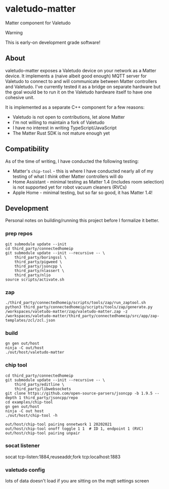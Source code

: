 # valetudo-matter

Matter component for Valetudo

> [!WARNING]
> This is early-on development grade software!

## About

valetudo-matter exposes a Valetudo device on your network as a Matter device. It implements a (naive albeit good enough) MQTT server for Valetudo to connect to and will communicate between Matter controllers and Valetudo. I've currently tested it as a bridge on separate hardware but the goal would be to run it on the Valetudo hardware itself to have one cohesive unit.

It is implemented as a separate C++ component for a few reasons:
* Valetudo is not open to contributions, let alone Matter
* I'm not willing to maintain a fork of Valetudo
* I have no interest in writing TypeScript/JavaScript
* The Matter Rust SDK is not mature enough yet

## Compatibility

As of the time of writing, I have conducted the following testing:
* Matter's `chip-tool` - this is where I have conducted nearly all of my testing of what I *think* other Matter controllers will do
* Home Assistant - minimal testing as Matter 1.4 (includes room selection) is not supported yet for robot vacuum cleaners (RVCs)
* Apple Home - minimal testing, but so far so good, it has Matter 1.4!

## Development

Personal notes on building/running this project before I formalize it better.

### prep repos

```
git submodule update --init
cd third_party/connectedhomeip
git submodule update --init --recursive -- \
    third_party/boringssl \
    third_party/pigweed \
    third_party/jsoncpp \
    third_party/nlassert \
    third_party/nlio
source scripts/activate.sh
```

### zap

```
./third_party/connectedhomeip/scripts/tools/zap/run_zaptool.sh
python3 third_party/connectedhomeip/scripts/tools/zap/generate.py /workspaces/valetudo-matter/zap/valetudo-matter.zap -z /workspaces/valetudo-matter/third_party/connectedhomeip/src/app/zap-templates/zcl/zcl.json
```

### build

```
gn gen out/host
ninja -C out/host
./out/host/valetudo-matter
```

### chip tool
```
cd third_party/connectedhomeip
git submodule update --init --recursive -- \
    third_party/editline \
    third_party/libwebsockets
git clone https://github.com/open-source-parsers/jsoncpp -b 1.9.5 --depth 1 third_party/jsoncpp/repo
cd examples/chip-tool
gn gen out/host
ninja -C out host
./out/host/chip-tool -h
```

```
out/host/chip-tool pairing onnetwork 1 20202021
out/host/chip-tool onoff toggle 1 1  # ID 1, endpoint 1 (RVC)
out/host/chip-tool pairing unpair
```

### socat listener

socat tcp-listen:1884,reuseaddr,fork tcp:localhost:1883

### valetudo config

lots of data doesn't load if you are sitting on the mqtt settings screen
